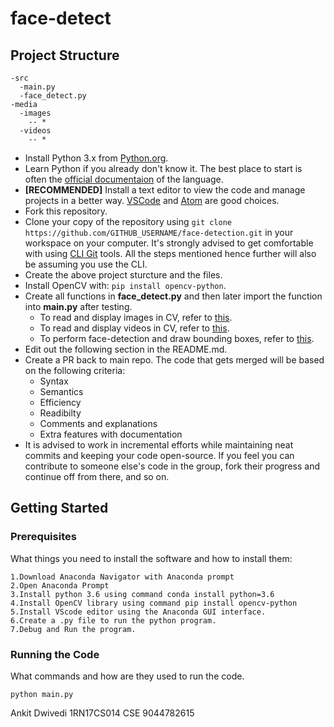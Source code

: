 # face-detect

## Project Structure
```
-src
  -main.py
  -face_detect.py
-media
  -images
    -- *
  -videos
    -- *
```


* Install Python 3.x from [Python.org](https://www.python.org/). 
* Learn Python if you already don't know it. The best place to start is often the [official documentaion](https://docs.python.org/3/tutorial/index.html) of the language.
* **\[RECOMMENDED\]** Install a text editor to view the code and manage projects in a better way. [VSCode](https://code.visualstudio.com/download) and [Atom](https://atom.io/) are good choices.
* Fork this repository.
* Clone your copy of the repository using ```git clone https://github.com/GITHUB_USERNAME/face-detection.git``` in your workspace on your computer. It's strongly advised to get comfortable with using [CLI Git](https://git-scm.com/book/en/v2/Getting-Started-Installing-Git) tools. All the steps mentioned hence further will also be assuming you use the CLI.
* Create the above project sturcture and the files.
* Install OpenCV with: ```pip install opencv-python```. 
* Create all functions in **face_detect.py** and then later import the function into **main.py** after testing.
  * To read and display images in CV, refer to [this](https://opencv-python-tutroals.readthedocs.io/en/latest/py_tutorials/py_gui/py_image_display/py_image_display.html).
  * To read and display videos in CV, refer to [this](https://opencv-python-tutroals.readthedocs.io/en/latest/py_tutorials/py_gui/py_video_display/py_video_display.html).
  * To perform face-detection and draw bounding boxes, refer to [this](https://opencv-python-tutroals.readthedocs.io/en/latest/py_tutorials/py_objdetect/py_face_detection/py_face_detection.html).
* Edit out the following section in the README.md.
* Create a PR back to main repo. The code that gets merged will be based on the following criteria:
  - Syntax
  - Semantics
  - Efficiency
  - Readibilty
  - Comments and explanations
  - Extra features with documentation
* It is advised to work in incremental efforts while maintaining neat commits and keeping your code open-source. If you feel you can contribute to someone else's code in the group, fork their progress and continue off from there, and so on.
## Getting Started

### Prerequisites
What things you need to install the software and how to install them:
```
1.Download Anaconda Navigator with Anaconda prompt
2.Open Anaconda Prompt
3.Install python 3.6 using command conda install python=3.6
4.Install OpenCV library using command pip install opencv-python
5.Install VScode editor using the Anaconda GUI interface.
6.Create a .py file to run the python program.
7.Debug and Run the program.
```
### Running the Code
What commands and how are they used to run the code.
```
python main.py
```

Ankit Dwivedi
1RN17CS014
CSE
9044782615
